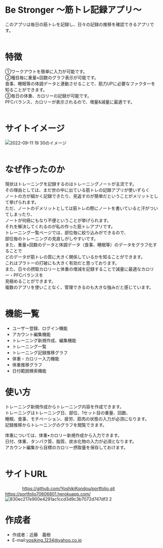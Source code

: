 # Be Stronger 〜筋トレ記録アプリ〜
 
このアプリは毎日の筋トレを記録し、日々の記録の推移を確認できるアプリです。
<br>
<br>

# 特徴
 
①ワークアウトを簡単に入力が可能です。<br>
②種目毎に重量×回数のグラフ表示が可能です。<br>
  食事、睡眠等の体調データと連動させることで、筋力UPに必要なファクターを知ることができます。<br>
③毎日の体重、カロリーの記録が可能です。<br>
  PFCバランス、カロリーが表示されるので、増量&減量に最適です。<br>
<br>
 
# サイトイメージ
 
![2022-09-11 19 30のイメージ](https://user-images.githubusercontent.com/98332969/189523483-74d021d8-bb10-4435-9a1a-ff5006e60de6.jpg)
<br>
<br>
   
# なぜ作ったのか

 現状はトレーニングを記録するのはトレーニングノートが主流です。<br>
 その理由としては、まだ世の中に出ている筋トレの記録アプリが使いずらく<br>
 ノートの方が細かく記録できたり、見返すのが簡単だということがメリットとして挙げられます。<br>
 ただ、ノートのデメリットとしては筋トレの際にノートを書いていると汗がついてしまったり、<br>
 ノートが何冊にもなり不便ということが挙げられます。<br>
 それを解決してくれるのが私の作った筋トレアプリです。<br>
 トレーニング一覧ページでは、部位毎に絞り込みができるので、<br>
 部位毎のトレーニングの見直しがしやすいです。<br>
 また、重量×回数のデータと体調データ（食事、睡眠等）のデータをグラフ化することで<br>
 どのデータが筋トレの質に大きく関係しているかを知ることができます。<br>
 これはプラトーの打破にも大きく有効だと思っております。<br>
 また、日々の摂取カロリーと体重の増減を記録することで減量に最適なカロリー・PFCバランスを<br>
 見極めることができます。<br>
 複数のアプリを使いことなく、管理できるのも大きな強みだと感じています。
 <br>
 <br>
 
 # 機能一覧
 
* ユーザー登録、ログイン機能
* アカウント編集機能
* トレーニング新規作成、編集機能
* トレーニング一覧
* トレーニング記録推移グラフ
* 体重・カロリー入力機能
* 体重推移グラフ
* 日付範囲検索機能
 
# 使い方
 
トレーニング新規作成からトレーニング内容を作成できます。<br>
トレーニングはトレーニング日、部位、1セット目の重量、回数、<br>
睡眠、食事、モチベーション、疲労、筋肉の状態の入力が必須になります。<br>
記録推移からトレーニングのグラフを閲覧できます。<br>

体重については、体重•カロリー新規作成から入力できます。<br>
日付、体重、タンパク質、脂質、炭水化物の入力が必須となります。<br>
アカウント編集から目標のカロリー摂取量を保存しておけます。<br>
<br>

# サイトURL
　　　　https://github.com/YoshikiKondou/portfolio.git
   <br>
  https://portfolio70606801.herokuapp.com/
  <br>
  ![830ec217e900e4291ac1ccd3d9c3b7072d747df3 2](https://user-images.githubusercontent.com/98332969/189526333-8d5e1798-bedd-4737-8433-ec36b1e056a8.png)
  <br>
# 作成者
 
* 作成者：近藤　義樹
* E-mail:yosiking_1234@yahoo.co.jp


